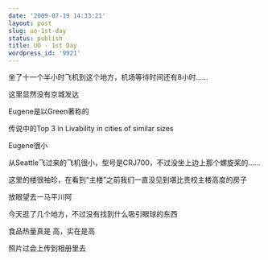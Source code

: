 ```yaml
---
date: '2009-07-19 14:33:21'
layout: post
slug: uo-1st-day
status: publish
title: UO - 1st Day
wordpress_id: '9921'
---
```


坐了十一个半小时飞机到这个地方，机场等待时间还有8小时……  
  
这里显然没有京城发达  
  
Eugene是以Green著称的  
  
传说中的Top 3 in Livability in cities of similar sizes  
  
  
Eugene很小  
  
从Seattle飞过来的飞机很小，型号是CRJ700，不过没坐上边上那个螺旋桨的……  
  
这里的楼很袖珍，在看到“主楼”之前我们一直没见到堪比贵校主楼高度的房子  
  
放眼望去一马平川阿  
  
  
今天逛了几个地方，不过没有找到什么吸引眼球的东西  
  
食品热量真是 高，实在是高  
  
  
  
  
照片过会上传到相册里去  

